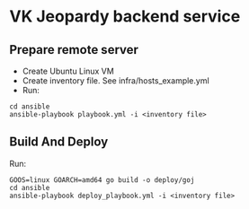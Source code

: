 # VK Jeopardy backend service

## Prepare remote server

* Create Ubuntu Linux VM
* Create inventory file. See infra/hosts_example.yml
* Run:

```shell
cd ansible
ansible-playbook playbook.yml -i <inventory file>
```

## Build And Deploy

Run:

```shell
GOOS=linux GOARCH=amd64 go build -o deploy/goj
cd ansible
ansible-playbook deploy_playbook.yml -i <inventory file> 
```


